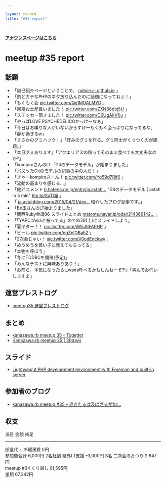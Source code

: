 ```yaml
---

layout: record
title: "#35 report"

---
```


<p> <a href="./"><strong>アナウンスページはこちら</strong></a></p>

meetup #35 report
==================

話題
----

-   「自己紹介ページということで。
    [noboru-i.github.io](http://noboru-i.github.io/) 」
-   「割とガチなPHPのネタ放り込んだのに話題になってねぇ！」
-   「もくもく会
    [pic.twitter.com/Qe1MOALMYD](https://twitter.com/BeMarble/status/622273817008738304/photo/1)
    」
-   「東京お土産貰いました！
    [pic.twitter.com/ZXN88dbj5U](http://twitter.com/cotton_desu/status/622275663504879616/photo/1)
    」
-   「ステッカー頂きました！
    [pic.twitter.com/C6UgAkV1ju](http://twitter.com/cotton_desu/status/622276086752149506/photo/1)
    」
-   「やっぱLOVE PSYCHEDELICOかっけーなぁ」
-   「今日はお喋りな人がいないからすげーもくもく会っぷりになってるな」「静か過ぎるw」
-   「まさかのグミハック！」「好みのグミを作る。グミ同士がくっつくのが課題。」
-   「本日グミあります」「アクエリアスの粉ってそのまま食べても大丈夫なのか?」
-   「kompiroさんのLT「Gitのデータモデル」が始まりました」
-   「バズッたGitのモデルの記事の中の人だ！」
-   「きゃーkompiroさーん！
    [pic.twitter.com/Yo59d7Rif0](http://twitter.com/wtnabe/status/622304444504391681/photo/1)
    」
-   「流動の高まりを感じる…」
-   「他21コメント
    [b.hatena.ne.jp/entry/ja.astah…](http://b.hatena.ne.jp/entry/ja.astahblog.com/2015/07/16/git_model/#tw?u=kkabetani)
    "Gitのデータモデル | astah in 5 min"
    [htn.to/SoTQjj](http://ja.astahblog.com/2015/07/16/git_model/) 」
-   「
    [ja.astahblog.com/2015/04/21/dev…](http://ja.astahblog.com/2015/04/21/dev-tools/)
    紹介したブログ記事です。」
-   「Be玉さんのLT始まりました」
-   「関西Ruby会議06 スライドまとめ
    [matome.naver.jp/odai/214366142…](http://matome.naver.jp/odai/2143661425669201301)
    」
-   「「YAPC::Asiaと被ってる」ので8/29(土)にスライドしよう」
-   「夏ギター！！
    [pic.twitter.com/jW5J6FAPHP](https://twitter.com/wtnabe/status/622325614507241472/photo/1)
    」
-   「ビール
    [pic.twitter.com/egZnIOBah2](https://twitter.com/cotton_desu/status/622327090055000064/photo/1)
    」
-   「2次会じゃい！
    [pic.twitter.com/V0odEnckwv](https://twitter.com/wtnabe/status/622361039972139008/photo/1)
    」
-   「めうめうを若い子に教えてもらってる」
-   「本物を呼ぼう」
-   「冬にTDDBCを開催(予定)」
-   「みんなテストに興味ありあり！」
-   「お前ら、本気になったらt\_wada呼べるかもしんねーぞ?!」「喜んでお伺いしますよ」

運営ブレストログ
----------------

-   [meetup35
    運営ブレストログ](https://github.com/kanazawarb/meetup/wiki/meetup35-%E9%81%8B%E5%96%B6%E3%83%96%E3%83%AC%E3%82%B9%E3%83%88%E3%83%AD%E3%82%B0)

まとめ
------

-   [kanazawa.rb meetup 35 - Togetter](http://togetter.com/li/849484)
-   [Kanazawa.rb meetup 35 | 30days](http://30d.jp/kzrb/25)

スライド
--------

-   [Lightweight PHP development environment with Foreman and built-in
    server](https://speakerdeck.com/wtnabe/lightweight-php-development-environment-with-foreman-and-built-in-server)

参加者のブログ
--------------

-   [kanazawa.rb meetup #35 –
    過ぎたるは及ばざるが如し](http://cotton-desu.hatenablog.com/entry/2015/07/20/225407)

収支
----

  項目                   金額       補足
  ---------------------- ---------- ---------
  部屋代 + 冷暖房費      0円        
  参加費合計             6,000円    2名社割
  県外LT支援             –3,000円   3名
  二次会のおつり         2,647円    
  meetup #34 くり越し   61,595円   
  差額                   67,242円   


